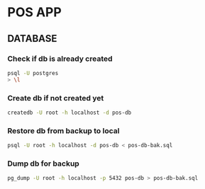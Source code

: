 # POS APP

## DATABASE

### Check if db is already created
```sh
psql -U postgres
> \l
```

### Create db if not created yet
```sh
createdb -U root -h localhost -d pos-db
```

### Restore db from backup to local
```sh
psql -U root -h localhost -d pos-db < pos-db-bak.sql
```

### Dump db for backup
```sh
pg_dump -U root -h localhost -p 5432 pos-db > pos-db-bak.sql
```
